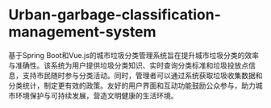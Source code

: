 # Urban-garbage-classification-management-system
基于Spring Boot和Vue.js的城市垃圾分类管理系统旨在提升城市垃圾分类的效率与准确性。该系统为用户提供垃圾分类知识、实时查询分类标准和垃圾投放点信息，支持市民随时参与分类活动。同时，管理者可以通过系统获取垃圾收集数据和分类统计，制定更有效的政策。友好的用户界面和互动功能鼓励公众参与，助力城市环境保护与可持续发展，营造文明健康的生活环境。
